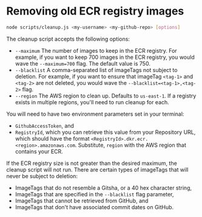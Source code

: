 # Removing old ECR registry images

```sh
node scripts/cleanup.js <my-username> <my-github-repo> [options]
```

The cleanup script accepts the following options:

* `--maximum` The number of images to keep in the ECR registry. For example, if you want to keep 700 images in the ECR registry, you would wave the `--maximum=700` flag. The default value is 750.
* `--blacklist` A comma-separated list of imageTags not subject to deletion. For example, if you want to ensure that imageTag `<tag-1>` and `<tag-2>` are not deleted, you would wave the `--blacklist=<tag-1>,<tag-2>` flag.
* `--region` The AWS region to clean up. Defaults to `us-east-1`. If a registry exists in multiple regions, you'll need to run cleanup for each.

You will need to have two environment parameters set in your terminal:

* `GithubAccessToken`, and
* `RegistryId`, which you can retrieve this value from your Repository URL, which should have the format `<RegistryId>.dkr.ecr.<region>.amazonaws.com`. Substitute, `region` with the AWS region that contains your ECR.

If the ECR registry size is not greater than the desired maximum, the cleanup script will not run. There are certain types of imageTags that will never be subject to deletion:

* ImageTags that do not resemble a Gitsha, or a 40 hex character string,
* ImageTags that are specified in the `--blacklist` flag parameter,
* ImageTags that cannot be retrieved from GitHub, and
* ImageTags that don't have associated commit dates on GitHub.
